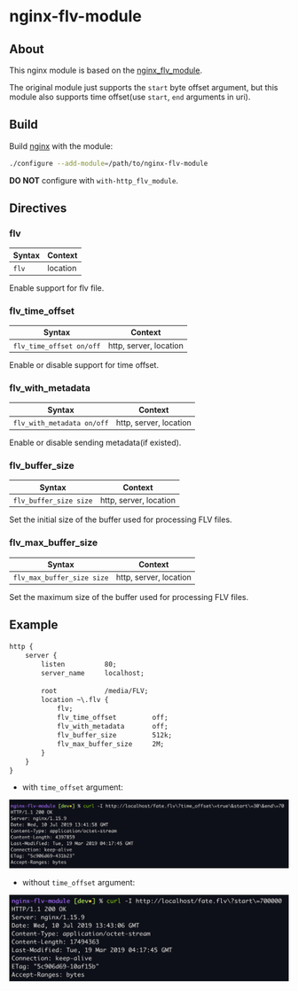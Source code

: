 # nginx-flv-module

## About

This nginx module is based on the [nginx_flv_module](https://github.com/nginx/nginx/blob/master/src/http/modules/ngx_http_flv_module.c).

The original module just supports the `start` byte offset argument, but this module also supports time offset(use `start`, `end` arguments in uri).

## Build

Build [nginx](http://nginx.org) with the module:

``` sh
./configure --add-module=/path/to/nginx-flv-module
```

**DO NOT** configure with `with-http_flv_module`.

## Directives

### flv

| Syntax | Context |
|--------|---------|
|`flv`   |location|

Enable support for flv file.

### flv_time_offset

| Syntax | Context |
|--------|---------|
|`flv_time_offset on/off`|http, server, location|

Enable or disable support for time offset.

### flv_with_metadata

| Syntax | Context |
|--------|---------|
|`flv_with_metadata on/off`|http, server, location|

Enable or disable sending metadata(if existed).

### flv_buffer_size

| Syntax | Context |
|--------|---------|
|`flv_buffer_size size` |http, server, location|

Set the initial size of the buffer used for processing FLV files.

### flv_max_buffer_size

| Syntax | Context |
|--------|---------|
|`flv_max_buffer_size size`|http, server, location|

Set the maximum size of the buffer used for processing FLV files.

## Example

``` nginx
http {
    server {
        listen          80;
        server_name     localhost;

        root            /media/FLV;
        location ~\.flv {
            flv;
            flv_time_offset         off;
            flv_with_metadata       off;
            flv_buffer_size         512k;
            flv_max_buffer_size     2M;
        }
    }
}
```

* with `time_offset` argument:

![flv-with-time_offset](https://raw.githubusercontent.com/BalusChen/Markdown_Photos/master/L78Z/flv-with-time_offset.png)

* without `time_offset` argument:

![flv-without-time_offset](https://raw.githubusercontent.com/BalusChen/Markdown_Photos/master/L78Z/flv-without-time_offset.png)
